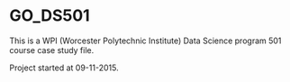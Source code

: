 # GO_DS501
This is a WPI (Worcester Polytechnic Institute) Data Science program 501 course case study file.

Project started at 09-11-2015.
